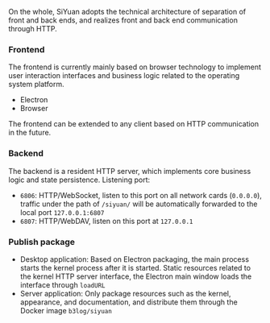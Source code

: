 On the whole, SiYuan adopts the technical architecture of separation of front and back ends, and realizes front and back end communication through HTTP.

### Frontend

The frontend is currently mainly based on browser technology to implement user interaction interfaces and business logic related to the operating system platform.

* Electron
* Browser

The frontend can be extended to any client based on HTTP communication in the future.

### Backend

The backend is a resident HTTP server, which implements core business logic and state persistence. Listening port:

* `6806`: HTTP/WebSocket, listen to this port on all network cards (`0.0.0.0`), traffic under the path of `/siyuan/` will be automatically forwarded to the local port `127.0.0.1:6807`
* `6807`: HTTP/WebDAV, listen on this port at `127.0.0.1`

### Publish package

* Desktop application: Based on Electron packaging, the main process starts the kernel process after it is started. Static resources related to the kernel HTTP server interface, the Electron main window loads the interface through `loadURL`
* Server application: Only package resources such as the kernel, appearance, and documentation, and distribute them through the Docker image `b3log/siyuan`
